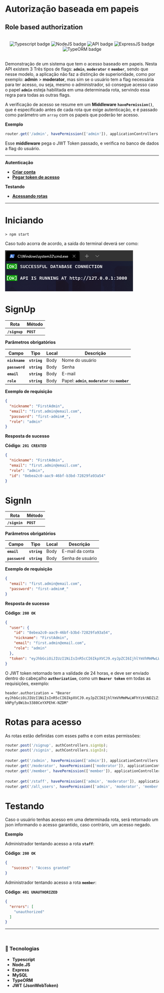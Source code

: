 # Autorização baseada em papeis 
## Role based authorization

<div align="center"></br>
  <img alt="Typescript badge" src="https://img.shields.io/badge/Typescript-00B1EA?style=for-the-badge&logo=typescript&logoColor=white" />
  <img alt="NodeJS badge" src="https://img.shields.io/badge/Node.js-90C53F?style=for-the-badge&logo=node.js&logoColor=white"/>
  <img alt="API badge" src="https://img.shields.io/badge/API%20REST-E64D80?style=for-the-badge" />
  <img alt="ExpressJS badge" src="https://img.shields.io/badge/Express.js-333331?style=for-the-badge" />
  <img alt="TypeORM badge" src="https://img.shields.io/badge/TYPEORM-FFAB00?style=for-the-badge" />
</div></br>

Demonstração de um sistema que tem o acesso baseado em papeis. Nesta API existem 3 Três tipos de flags: **`admin`**, **`moderator`** e **`member`**, sendo que nesse modelo, a aplicação não faz a distinção de superioridade, como por exemplo: **admin** > **moderator**, mas sim se o usuário tem a flag necessária para ter acesso, ou seja, mesmo o administrador, só consegue acesso caso o papel **`admin`** esteja habilitada em uma determinada rota, servindo essa regra para todas as outras flags.

A verificação de acesso se resume em um **Middleware** **`havePermission()`**, que é especificado antes de cada rota que exige autenticação, e é passado como parâmetro um `array` com os papeis que poderão ter acesso.

**Exemplo**

```typescript
router.get('/admin', havePermission(['admin']), applicationControllers.doSomething);
```

Esse **middleware** pega o JWT Token passado, e verifica no banco de dados a flag do usuário.

---

**Autenticação**
  - [**Criar conta**](#signup)
  - [**Pegar token de acesso**](#signin)

**Testando**
  - [**Acessando rotas**](#testando)

---

# Iniciando

``> npm start``

Caso tudo acorra de acordo, a saída do terminal deverá ser como:

!['SUCCESS'](./readme_assets/success.PNG)

# SignUp

| Rota          | Método     |
|---------------|------------|
| **`/signup`** | **`POST`** |


**Parâmetros obrigatórios**

| Campo          | Tipo         | Local | Descrição                                           |
|----------------|--------------|-------|-----------------------------------------------------|
| **`nickname`** | **`string`** | Body  | Nome do usuário                                     |
| **`password`** | **`string`** | Body  | Senha                                               |
| **`email`**    | **`string`** | Body  | E-mail                                               |
| **`role`**     | **`string`** | Body  | Papel: **`admin`**, **`moderator`** ou **`member`** |

**Exemplo de requisição**

```json
{
  "nickname": "FirstAdmin",
  "email": "first.admin@email.com",
  "password": "first-admin#_",
  "role": "admin"
}
```

**Resposta de sucesso**

**Código**: **`201 CREATED`**

```json
{
  "nickname": "FirstAdmin",
  "email": "first.admin@email.com",
  "role": "admin",
  "id": "8ebea2c0-aac9-46bf-b3bd-72829fa93a54"
}
```

# SignIn

| Rota          | Método     |
|---------------|------------|
| **`/signin`** | **`POST`** |

**Parâmetros obrigatórios**

| Campo          | Tipo         | Local | Descrição                                           |
|-|-|-|-|
|**`email`**|**`string`**|Body|E-mail da conta|
|**`password`**|**`string`**|Body|Senha de usuário|

**Exemplo de requisição**

```json
{
  "email": "first.admin@email.com",
  "password": "first-admin#_"
}
```

**Resposta de sucesso**

**Código**: **`200 OK`**

```json
{
  "user": {
    "id": "8ebea2c0-aac9-46bf-b3bd-72829fa93a54",
    "nickname": "FirstAdmin",
    "email": "first.admin@email.com",
    "role": "admin"
  },
  "token": "eyJhbGciOiJIUzI1NiIsInR5cCI6IkpXVCJ9.eyJpZCI6IjhlYmVhMmMwLWFhYzktNDZiZi1iM2JkLTcyODI5ZmE5M2E1NCIsImlhdCI6MTY0MzU4OTA3NSwiZXhwIjoxNjQzNjc1NDc1fQ.HrvoNE1V3WqoWr-kNPgfy8Wibv3380CeYXPEhK-NZDM"
}
```

O JWT token retornado tem a validade de 24 horas, e deve ser enviado dentro do cabeçalho **`authorization`**, como um **`Bearer token`** em todas as requisições, exemplo:

    header.authorization = "Bearer eyJhbGciOiJIUzI1NiIsInR5cCI6IkpXVCJ9.eyJpZCI6IjhlYmVhMmMwLWFhYzktNDZiZi1iM2JkLTcyODI5ZmE5M2E1NCIsImlhdCI6MTY0MzU4OTA3NSwiZXhwIjoxNjQzNjc1NDc1fQ.HrvoNE1V3WqoWr-kNPgfy8Wibv3380CeYXPEhK-NZDM"

# Rotas para acesso

As rotas estão definidas com esses paths e com estas permissões:

```typescript
router.post('/signup', authControllers.signUp);
router.post('/signin', authControllers.signIn);

router.get('/admin', havePermission(['admin']), applicationControllers.doSomething);
router.get('/moderator', havePermission(['moderator']), applicationControllers.doSomething);
router.get('/member', havePermission(['member']), applicationControllers.doSomething);

router.get('/staff', havePermission(['admin', 'moderator']), applicationControllers.doSomething);;
router.get('/all_users', havePermission(['admin', 'moderator', 'member']), applicationControllers.doSomething);
```

# Testando

Caso o usuário tenhas acesso em uma determinada rota, será retornado um json informando o acesso garantido, caso contrário, um acesso negado.

**Exemplo**

Administrador tentando acesso a rota **`staff`**:

**Código**: **`200 OK`**

```json
{
   "success": "Access granted"
}
```

Administrador tentando acesso a rota **`member`**:

**Código**: **`401 UNAUTHORIZED`**

```json
{
  "errors": [
    "unauthorized"
  ]
}
```

---
<br/>

### 🤖 Tecnologias
 - **Typescript**
 - **Node.JS**
 - **Express**
 - **MySQL**
 - **TypeORM**
 - **JWT (JsonWebToken)**